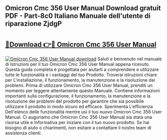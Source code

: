 ## Omicron Cmc 356 User Manual Download gratuit PDF - Part-8c0 Italiano Manuale dell'utente di riparazione ZjdgP

# <h2><a href="http://dfalmo.blite.top/?on=Omicron+Cmc+356+User+Manual">🔗Download 👉🔴 Omicron Cmc 356 User Manual</a></h2>

[![Omicron Cmc 356 User Manual download](https://i.imgur.com/lujVjoI.png)](http://dfalmo.blite.top/?on=Omicron+Cmc+356+User+Manual)
Saluti e benvenuto nel manuale di Istruzioni per il tuo Omicron Cmc 356 User Manual appena ricevuto. Questa guida completa è progettata per aiutarti a comprendere e utilizzare tutte le funzionalità e i vantaggi del tuo Prodotto. Troverai istruzioni chiare per L'installazione, il funzionamento, la manutenzione e la risoluzione dei problemi. Prima di utilizzare Omicron Cmc 356 User Manual, prenditi un momento per leggere attentamente questo Manuale. Contiene informazioni importanti sulla configurazione, il funzionamento, la manutenzione e la risoluzione dei problemi del prodotto per garantire che sia possibile utilizzare il prodotto in modo sicuro ed efficace. Sperimenta L'efficienza Dell'elenco delle funzionalità mentre usi il tuo nuovo Omicron Cmc 356 User Manual. Ci auguriamo che Omicron Cmc 356 User Manual sia stata una risorsa utile e Informativa per iniziare con il tuo nuovo prodotto. Se hai bisogno di aiuto o chiarimenti, non esitare a contattare il nostro team di assistenza clienti.
